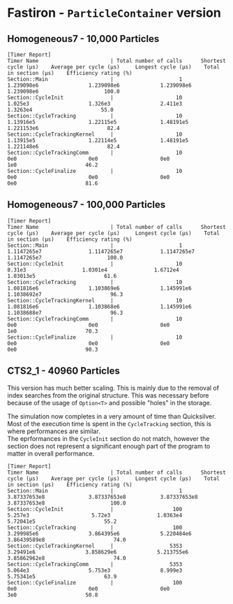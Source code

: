 # Fastiron - `ParticleContainer` version

## Homogeneous7 - 10,000 Particles

```
[Timer Report]
Timer Name                       | Total number of calls      Shortest cycle (µs)    Average per cycle (µs)     Longest cycle (µs)    Total in section (µs)    Efficiency rating (%)
Section::Main                    |                     1          1.239098e6                1.239098e6             1.239098e6               1.239098e6                     100.0
Section::CycleInit               |                    10             1.025e3                   1.326e3                2.411e3                 1.3263e4                      55.0
Section::CycleTracking           |                    10           1.13916e5                 1.22115e5              1.48191e5               1.221153e6                      82.4
Section::CycleTrackingKernel     |                    10           1.13915e5                 1.22114e5              1.48191e5               1.221148e6                      82.4
Section::CycleTrackingComm       |                    10                 0e0                       0e0                    0e0                      1e0                      46.2
Section::CycleFinalize           |                    10                 0e0                       0e0                    0e0                      0e0                      81.6
```

## Homogeneous7 - 100,000 Particles

```
[Timer Report]
Timer Name                       | Total number of calls      Shortest cycle (µs)    Average per cycle (µs)     Longest cycle (µs)    Total in section (µs)    Efficiency rating (%)
Section::Main                    |                     1         1.1147265e7               1.1147265e7            1.1147265e7              1.1147265e7                     100.0
Section::CycleInit               |                    10              8.31e3                  1.0301e4               1.6712e4                1.03013e5                      61.6
Section::CycleTracking           |                    10          1.081816e6                1.103869e6             1.145991e6              1.1038692e7                      96.3
Section::CycleTrackingKernel     |                    10          1.081816e6                1.103868e6             1.145991e6              1.1038688e7                      96.3
Section::CycleTrackingComm       |                    10                 0e0                       0e0                    0e0                      1e0                      70.3
Section::CycleFinalize           |                    10                 0e0                       0e0                    0e0                      0e0                      90.3
```

## CTS2_1 - 40960 Particles

This version has much better scaling. This is mainly due to the removal of index searches
from the original structure. This was necessary before because of the usage of `Option<T>`
and possible "holes" in the storage. 

The simulation now completes in a very amount of time than Quicksilver. Most of the 
execution time is spent in the `CycleTracking` section, this is where performances are
similar.\
The eprformances in the `CycleInit` section do not match, however the section does not
represent a significant enough part of the program to matter in overall performance.

```
[Timer Report]
Timer Name                       | Total number of calls      Shortest cycle (µs)    Average per cycle (µs)     Longest cycle (µs)    Total in section (µs)    Efficiency rating (%)
Section::Main                    |                     1        3.87337653e8              3.87337653e8           3.87337653e8             3.87337653e8                     100.0
Section::CycleInit               |                   100             5.257e3                    5.72e3               1.0363e4                5.72041e5                      55.2
Section::CycleTracking           |                   100          3.299985e6                3.864395e6             5.220484e6             3.86439589e8                      74.0
Section::CycleTrackingKernel     |                  5353           3.29491e6                3.858629e6             5.213755e6             3.85862962e8                      74.0
Section::CycleTrackingComm       |                  5353             5.064e3                   5.753e3                8.999e3                5.75341e5                      63.9
Section::CycleFinalize           |                   100                 0e0                       0e0                    0e0                      3e0                      50.8
```